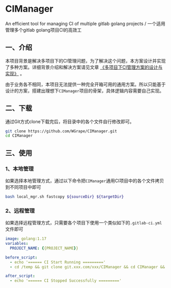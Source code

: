# CIManager
An efficient tool for managing CI of multiple gitlab golang projects / 一个适用管理多个gitlab golang项目CI的高效工

## 一、介绍
本项目背景是解决多项目下的CI管理问题，为了解决这个问题，本方案设计并实现了多种方案。详细背景介绍和解决方案请见文章 [《多项目下CI管理方案的设计与实现》](https://github.com/WGrape/Blog/issues/249) 。

由于业务各不相同，本项目无法提供一种完全开箱可用的通用方案。所以只能基于设计的方案，搭建出理想下```CIManager```项目的骨架，具体逻辑内容需要自己实现。

## 二、下载
通过Git方式clone下载完后，将目录中的各个文件自行修改即可。

```bash
git clone https://github.com/WGrape/CIManager.git
cd CIManager
```

## 三、使用

### 1、本地管理
如果选择本地管理方式，通过以下命令把```CIManager```通用CI项目中的各个文件拷贝到不同项目中即可

```bash
bash local_mgr.sh fastcopy ${sourceDir} ${targetDir} 
```

### 2、远程管理
如果选择远程管理方式，只需要各个项目下使用一个类似如下的```.gitlab-ci.yml```文件即可

```yaml
image: golang:1.17
variables:
  PROJECT_NAME: {{PROJECT_NAME}}

before_script:
  - echo '====== CI Start Running ========='
  - cd /temp && git clone git.xxx.com/xxx/CIManager && cd CIManager && cp -r . /yourproject && cd /yourproject && bash remote_mgr.sh runci

after_script:
  - echo '====== CI Stopped Successfully ========='
```
